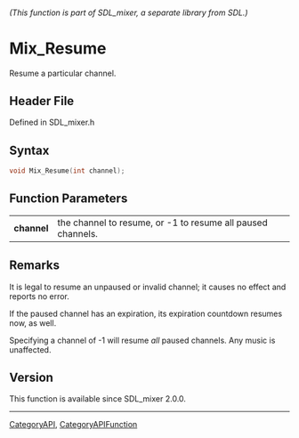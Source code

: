 ###### (This function is part of SDL_mixer, a separate library from SDL.)
# Mix_Resume

Resume a particular channel.

## Header File

Defined in SDL_mixer.h

## Syntax

```c
void Mix_Resume(int channel);

```

## Function Parameters

|                 |                                                             |
| --------------- | ----------------------------------------------------------- |
| **channel**     | the channel to resume, or -1 to resume all paused channels. |

## Remarks

It is legal to resume an unpaused or invalid channel; it causes no effect
and reports no error.

If the paused channel has an expiration, its expiration countdown resumes
now, as well.

Specifying a channel of -1 will resume _all_ paused channels. Any music is
unaffected.

## Version

This function is available since SDL_mixer 2.0.0.

----
[CategoryAPI](CategoryAPI), [CategoryAPIFunction](CategoryAPIFunction)

